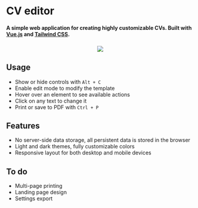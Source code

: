 # CV editor

#### A simple web application for creating highly customizable CVs. Built with [Vue.js](https://vuejs.org/) and [Tailwind CSS](https://tailwindcss.com/).

<!--suppress HtmlDeprecatedAttribute -->
<h3 align="center">
    
[![](https://img.shields.io/badge/Firebase_website-2dc02d)](https://cv-template-9f6e4.firebaseapp.com)

</h3>

## Usage
 - Show or hide controls with `Alt + C`
 - Enable edit mode to modify the template
 - Hover over an element to see available actions
 - Click on any text to change it
 - Print or save to PDF with `Ctrl + P`

## Features
 - No server-side data storage, all persistent data is stored in the browser
 - Light and dark themes, fully customizable colors
 - Responsive layout for both desktop and mobile devices

## To do
- Multi-page printing
- Landing page design
- Settings export